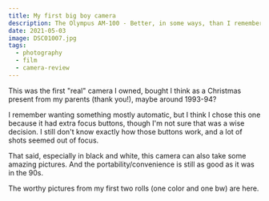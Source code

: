 ```yaml
---
title: My first big boy camera
description: The Olympus AM-100 - Better, in some ways, than I remember....
date: 2021-05-03
image: DSC01007.jpg
tags:
  - photography
  - film
  - camera-review
---
```


This was the first "real" camera I owned, bought I think as a Christmas present from my parents (thank you!), maybe around 1993-94?  

I remember wanting something mostly automatic, but I think I chose this one because it had extra focus buttons, though I'm not sure that was a wise decision.  I still don't know exactly how those buttons work, and a lot of shots seemed out of focus.

That said, especially in black and white, this camera can also take some amazing pictures.  And the portability/convenience is still as good as it was in the 90s.

<v-img src="DSC01007.jpg" alt="bar" :dirp="dir"></v-img>
<v-img src="DSC01006.jpg" alt="bar" :dirp="dir"></v-img>
<v-img src="DSC01009.jpg" alt="bar" :dirp="dir"></v-img>
<v-img src="DSC01008.jpg" alt="bar" :dirp="dir"></v-img>

The worthy pictures from my first two rolls (one color and one bw) are <nuxt-link to="/posts/olympus-am100-photos">here.</nuxt-link>